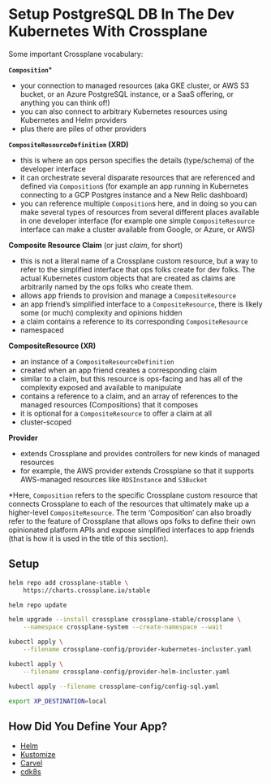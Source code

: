 # Setup PostgreSQL DB In The Dev Kubernetes With Crossplane

Some important Crossplane vocabulary:

**`Composition`***
* your connection to managed resources (aka GKE cluster, or AWS S3 bucket, or an Azure PostgreSQL instance, or a SaaS offering, or anything you can think of!)
* you can also connect to arbitrary Kubernetes resources using Kubernetes and Helm providers
* plus there are piles of other providers

**`CompositeResourceDefinition` (XRD)**
* this is where an ops person specifies the details (type/schema) of the developer interface
* it can orchestrate several disparate resources that are referenced and defined via `Composition`s (for example an app running in Kubernetes connecting to a GCP Postgres instance and a New Relic dashboard)
* you can reference multiple `Composition`s here, and in doing so you can make several types of resources from several different places available in one developer interface (for example one simple `CompositeResource` interface can make a cluster available from Google, or Azure, or AWS)

**Composite Resource Claim** (or just *claim*, for short)
* this is not a literal name of a Crossplane custom resource, but a way to refer to the simplified interface that ops folks create for dev folks. The actual Kubernetes custom objects that are created as claims are arbitrarily named by the ops folks who create them.
* allows app friends to provision and manage a `CompositeResource`
* an app friend’s simplified interface to a `CompositeResource`, there is likely some (or much) complexity and opinions hidden
* a claim contains a reference to its corresponding `CompositeResource`
* namespaced

**CompositeResource (XR)**
* an instance of a `CompositeResourceDefinition`
* created when an app friend creates a corresponding claim
* similar to a claim, but this resource is ops-facing and has all of the complexity exposed and available to manipulate
* contains a reference to a claim, and an array of references to the managed resources (Compositions) that it composes
* it is optional for a `CompositeResource` to offer a claim at all
* cluster-scoped

**Provider**
* extends Crossplane and provides controllers for new kinds of managed resources
* for example, the AWS provider extends Crossplane so that it supports AWS-managed resources like `RDSInstance` and `S3Bucket`

*Here, `Composition` refers to the specific Crossplane custom resource that connects Crossplane to each of the resources that ultimately make up a higher-level `CompositeResource`. The term ‘Composition’ can also broadly refer to the feature of Crossplane that allows ops folks to define their own opinionated platform APIs and expose simplified interfaces to app friends (that is how it is used in the title of this section).


## Setup

```bash
helm repo add crossplane-stable \
    https://charts.crossplane.io/stable

helm repo update

helm upgrade --install crossplane crossplane-stable/crossplane \
    --namespace crossplane-system --create-namespace --wait

kubectl apply \
    --filename crossplane-config/provider-kubernetes-incluster.yaml

kubectl apply \
    --filename crossplane-config/provider-helm-incluster.yaml

kubectl apply --filename crossplane-config/config-sql.yaml

export XP_DESTINATION=local
```

## How Did You Define Your App?

* [Helm](crossplane-helm.md)
* [Kustomize](crossplane-kustomize.md)
* [Carvel](crossplane-carvel.md)
* [cdk8s](crossplane-cdk8s.md)